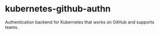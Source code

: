 # kubernetes-github-authn
Authentication backend for Kubernetes that works on GitHub and supports teams.
